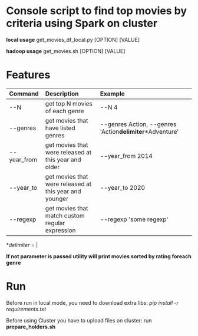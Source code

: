 # Console script to find top movies by criteria using Spark on cluster

**local usage** get_movies_df_local.py [OPTION] [VALUE]

**hadoop usage** get_movies.sh [OPTION] [VALUE]

# Features

| Command     | Description                                            | Example                                                   |
|:------------|:-------------------------------------------------------|:----------------------------------------------------------|
| --N         | get top N movies of each genre                         | --N 4                                                     |
| --genres    | get movies that have listed genres                     | --genres Action, --genres 'Action**delimiter***Adventure' |
| --year_from | get movies that were released at this year and older   | --year_from 2014                                          |
| --year_to   | get movies that were released at this year and younger | --year_to 2020                                            |
| --regexp    | get movies that match custom regular expression        | --regexp 'some regexp'                                    |

**delimiter* = |

**If not parameter is passed utility will print movies sorted by rating foreach genre**

# Run

Before run in local mode, you need to download extra libs:
*pip install -r requirements.txt*

Before using Cluster you have to upload files on cluster:
run **prepare_holders.sh**
